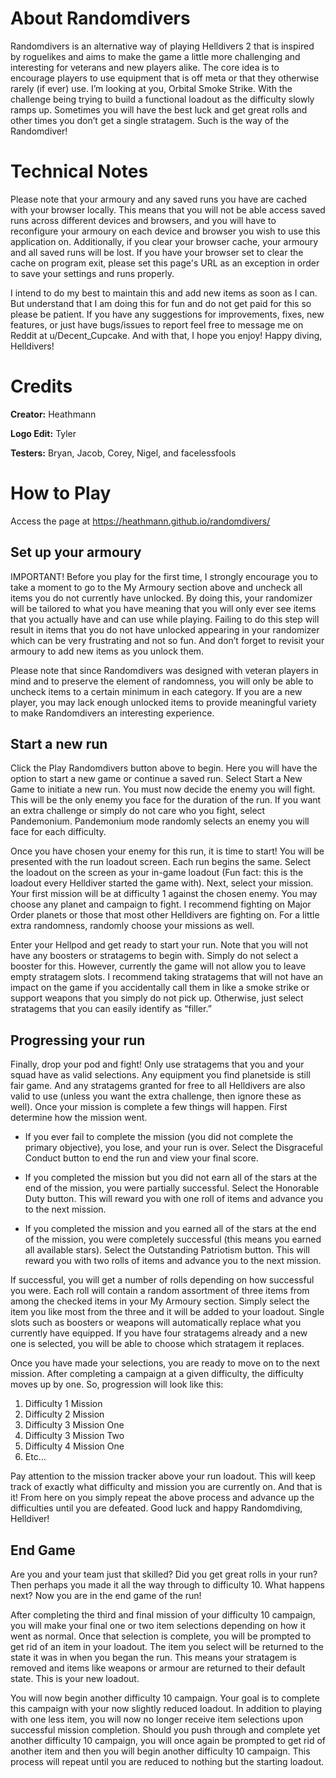 # About Randomdivers

Randomdivers is an alternative way of playing Helldivers 2 that is inspired by roguelikes and aims to make the game a little more
challenging and interesting for veterans and new players alike. The core idea is to encourage players to use equipment that is off
meta or that they otherwise rarely (if ever) use. I’m looking at you, Orbital Smoke Strike. With the challenge being trying to build
a functional loadout as the difficulty slowly ramps up. Sometimes you will have the best luck and get great rolls and other times
you don’t get a single stratagem. Such is the way of the Randomdiver!

# Technical Notes

Please note that your armoury and any saved runs you have are cached with your browser locally. This means that you will not be able
access saved runs across different devices and browsers, and you will have to reconfigure your armoury on each device and browser you
wish to use this application on. Additionally, if you clear your browser cache, your armoury and all saved runs will be lost. If you
have your browser set to clear the cache on program exit, please set this page's URL as an exception in order to save your settings and
runs properly.

I intend to do my best to maintain this and add new items as soon as I can. But understand that I am doing this for fun and do not get
paid for this so please be patient. If you have any suggestions for improvements, fixes, new features, or just have bugs/issues to report
feel free to message me on Reddit at u/Decent_Cupcake. And with that, I hope you enjoy! Happy diving, Helldivers!

# Credits

**Creator:** Heathmann

**Logo Edit:** Tyler

**Testers:** Bryan, Jacob, Corey, Nigel, and facelessfools

# How to Play

Access the page at https://heathmann.github.io/randomdivers/

## Set up your armoury

IMPORTANT! Before you play for the first time, I strongly encourage you to take a moment to go to the My Armoury section
above and uncheck all items you do not currently have unlocked. By doing this, your randomizer will be tailored to what
you have meaning that you will only ever see items that you actually have and can use while playing. Failing to do this
step will result in items that you do not have unlocked appearing in your randomizer which can be very frustrating and
not so fun. And don’t forget to revisit your armoury to add new items as you unlock them.

Please note that since Randomdivers was designed with veteran players in mind and to preserve the element of randomness,
you will only be able to uncheck items to a certain minimum in each category. If you are a new player, you may lack enough
unlocked items to provide meaningful variety to make Randomdivers an interesting experience.

## Start a new run

Click the Play Randomdivers button above to begin. Here you will have the option to start a new game or continue a saved run.
Select Start a New Game to initiate a new run. You must now decide the enemy you will fight. This will be the only enemy you
face for the duration of the run. If you want an extra challenge or simply do not care who you fight, select Pandemonium.
Pandemonium mode randomly selects an enemy you will face for each difficulty.

Once you have chosen your enemy for this run, it is time to start! You will be presented with the run loadout screen. Each
run begins the same. Select the loadout on the screen as your in-game loadout (Fun fact: this is the loadout every Helldiver
started the game with). Next, select your mission. Your first mission will be at difficulty 1 against the chosen enemy. You
may choose any planet and campaign to fight. I recommend fighting on Major Order planets or those that most other Helldivers
are fighting on. For a little extra randomness, randomly choose your missions as well.

Enter your Hellpod and get ready to start your run. Note that you will not have any boosters or stratagems to begin with.
Simply do not select a booster for this. However, currently the game will not allow you to leave empty stratagem slots. I
recommend taking stratagems that will not have an impact on the game if you accidentally call them in like a smoke strike or
support weapons that you simply do not pick up. Otherwise, just select stratagems that you can easily identify as “filler.”

## Progressing your run

Finally, drop your pod and fight! Only use stratagems that you and your squad have as valid selections. Any equipment you find
planetside is still fair game. And any stratagems granted for free to all Helldivers are also valid to use (unless you want the
extra challenge, then ignore these as well). Once your mission is complete a few things will happen. First determine how the
mission went.

- If you ever fail to complete the mission (you did not complete the primary objective), you lose, and your run is over. Select
  the Disgraceful Conduct button to end the run and view your final score.
  
- If you completed the mission but you did not earn all of the stars at the end of the mission, you were partially successful. 
  Select the Honorable Duty button. This will reward you with one roll of items and advance you to the next mission.
  
- If you completed the mission and you earned all of the stars at the end of the mission, you were completely successful (this
  means you earned all available stars). Select the Outstanding Patriotism button. This will reward you with two rolls of items
  and advance you to the next mission.

If successful, you will get a number of rolls depending on how successful you were. Each roll will contain a random assortment
of three items from among the checked items in your My Armoury section. Simply select the item you like most from the three and
it will be added to your loadout. Single slots such as boosters or weapons will automatically replace what you currently have
equipped. If you have four stratagems already and a new one is selected, you will be able to choose which stratagem it replaces.

Once you have made your selections, you are ready to move on to the next mission. After completing a campaign at a given
difficulty, the difficulty moves up by one. So, progression will look like this:

1. Difficulty 1 Mission
2. Difficulty 2 Mission
3. Difficulty 3 Mission One
4. Difficulty 3 Mission Two 
5. Difficulty 4 Mission One
6. Etc…

Pay attention to the mission tracker above your run loadout. This will keep track of exactly what difficulty and mission you are
currently on. And that is it! From here on you simply repeat the above process and advance up the difficulties until you are
defeated. Good luck and happy Randomdiving, Helldiver!

## End Game

Are you and your team just that skilled? Did you get great rolls in your run? Then perhaps you made it all the way through to
difficulty 10. What happens next? Now you are in the end game of the run!

After completing the third and final mission of your difficulty 10 campaign, you will make your final one or two item selections
depending on how it went as normal. Once that selection is complete, you will be prompted to get rid of an item in your loadout.
The item you select will be returned to the state it was in when you began the run. This means your stratagem is removed and items
like weapons or armour are returned to their default state. This is your new loadout.

You will now begin another difficulty 10 campaign. Your goal is to complete this campaign with your now slightly reduced loadout.
In addition to playing with one less item, you will now no longer receive item selections upon successful mission completion.
Should you push through and complete yet another difficulty 10 campaign, you will once again be prompted to get rid of another item
and then you will begin another difficulty 10 campaign. This process will repeat until you are reduced to nothing but the starting
loadout.
